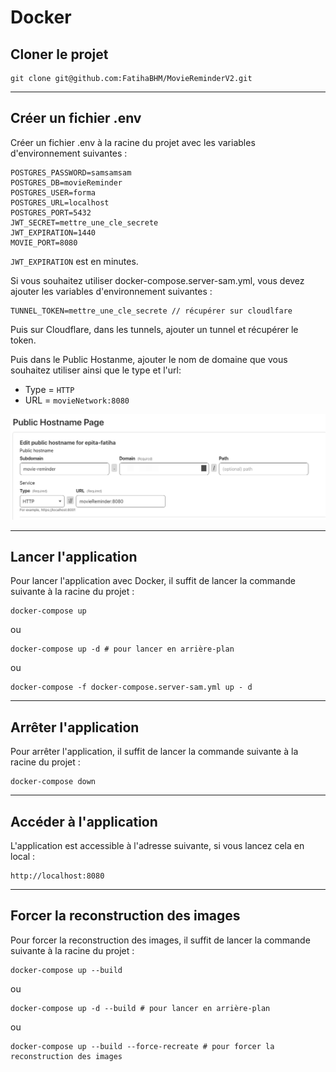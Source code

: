 # Docker

## Cloner le projet

```shell
git clone git@github.com:FatihaBHM/MovieReminderV2.git
```

---

## Créer un fichier .env

Créer un fichier .env à la racine du projet avec les variables d'environnement suivantes :

```
POSTGRES_PASSWORD=samsamsam
POSTGRES_DB=movieReminder
POSTGRES_USER=forma
POSTGRES_URL=localhost
POSTGRES_PORT=5432
JWT_SECRET=mettre_une_cle_secrete
JWT_EXPIRATION=1440
MOVIE_PORT=8080
```

`JWT_EXPIRATION` est en minutes.

Si vous souhaitez utiliser docker-compose.server-sam.yml, vous devez ajouter les variables d'environnement suivantes :

```
TUNNEL_TOKEN=mettre_une_cle_secrete // récupérer sur cloudlfare
```

Puis sur Cloudflare, dans les tunnels, ajouter un tunnel et récupérer le token.

Puis dans le Public Hostanme, ajouter le nom de domaine que vous souhaitez utiliser ainsi que le type et l'url:

- Type = `HTTP`
- URL = `movieNetwork:8080`

![img.png](img.png)

---

## Lancer l'application

Pour lancer l'application avec Docker, il suffit de lancer la commande suivante à la racine du projet :

```shell
docker-compose up
```

ou

```shell
docker-compose up -d # pour lancer en arrière-plan
```

ou

```shell
docker-compose -f docker-compose.server-sam.yml up - d
```

---

## Arrêter l'application

Pour arrêter l'application, il suffit de lancer la commande suivante à la racine du projet :

```shell
docker-compose down
```

---

## Accéder à l'application

L'application est accessible à l'adresse suivante, si vous lancez cela en local :

```
http://localhost:8080
```

---

## Forcer la reconstruction des images

Pour forcer la reconstruction des images, il suffit de lancer la commande suivante à la racine du projet :

```shell
docker-compose up --build
```

ou

```shell
docker-compose up -d --build # pour lancer en arrière-plan
```

ou

```shell
docker-compose up --build --force-recreate # pour forcer la reconstruction des images
```


